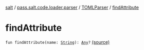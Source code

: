[salt](../../index.md) / [pass.salt.code.loader.parser](../index.md) / [TOMLParser](index.md) / [findAttribute](./find-attribute.md)

# findAttribute

`fun findAttribute(name: `[`String`](https://kotlinlang.org/api/latest/jvm/stdlib/kotlin/-string/index.html)`): `[`Any`](https://kotlinlang.org/api/latest/jvm/stdlib/kotlin/-any/index.html)`?` [(source)](https://github.com/kurbaniec-tgm/salt/tree/master/code/loader/parser/TOMLParser.kt#L14)